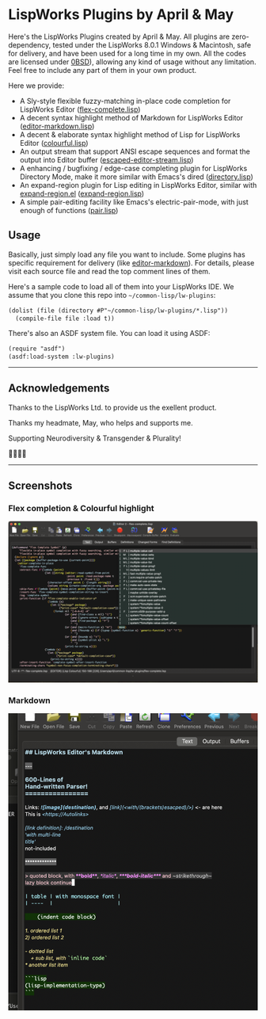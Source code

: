 # LispWorks Plugins by April & May

Here's the LispWorks Plugins created by April & May. All plugins are
zero-dependency, tested under the LispWorks 8.0.1 Windows & Macintosh,
safe for delivery, and have been used for a long time in my own. All
the codes are licensed under
[0BSD](https://spdx.org/licenses/0BSD.html)), allowing any kind of
usage without any limitation. Feel free to include any part of them in
your own product.

Here we provide:

- A Sly-style flexible fuzzy-matching in-place code completion for LispWorks Editor ([flex-complete.lisp](./flex-complete.lisp))
- A decent syntax highlight method of Markdown for LispWorks Editor ([editor-markdown.lisp](./editor-markdown.lisp))
- A decent & elaborate syntax highlight method of Lisp for LispWorks Editor ([colourful.lisp](./colourful.lisp))
- An output stream that support ANSI escape sequences and format the output into Editor buffer ([escaped-editor-stream.lisp](./escaped-editor-stream.lisp))
- A enhancing / bugfixing / edge-case completing plugin for LispWorks Directory Mode, make it more similar with Emacs's dired ([directory.lisp](./directory.lisp))
- An expand-region plugin for Lisp editing in LispWorks Editor, similar with [expand-region.el](https://github.com/magnars/expand-region.el) ([expand-region.lisp](./expand-region.lisp))
- A simple pair-editing facility like Emacs's electric-pair-mode, with just enough of functions ([pair.lisp](./pair.lisp))

## Usage

Basically, just simply load any file you want to include. Some plugins
has specific requirement for delivery (like
[editor-markdown](editor-markdown.lisp)). For details, please visit
each source file and read the top comment lines of them.

Here's a sample code to load all of them into your LispWorks IDE. We
assume that you clone this repo into `~/common-lisp/lw-plugins`:

	(dolist (file (directory #P"~/common-lisp/lw-plugins/*.lisp"))
	  (compile-file file :load t))

There's also an ASDF system file. You can load it using ASDF:

	(require "asdf")
	(asdf:load-system :lw-plugins)

----------------

## Acknowledgements

Thanks to the LispWorks Ltd. to provide us the exellent product.

Thanks my headmate, May, who helps and supports me.

Supporting Neurodiversity & Transgender & Plurality!

🏳️‍🌈🏳️‍⚧️

----------------

## Screenshots

### Flex completion & Colourful highlight

![Flex completion](./images/completion-and-colourful.png)

### Markdown

![Markdown](./images/markdown.png)

